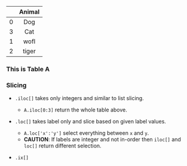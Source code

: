        
|   | Animal |
|---|:------:|
| 0 | Dog    |
| 3 | Cat    |
| 1 | wofl   |
| 2 | tiger  |
### This is Table A


### Slicing
- `.iloc[]` takes only integers and similar to list slicing. 
  - `A.iloc[0:3]` return the whole table above. 


- `.loc[]` takes label only and slice based on given label values.
  - `A.loc['x':'y']` select everything between `x` and `y`. 
  - **CAUTION**: If labels are integer and not in-order then `iloc[]` and `loc[]` return different selection. 
- `.ix[]` 
